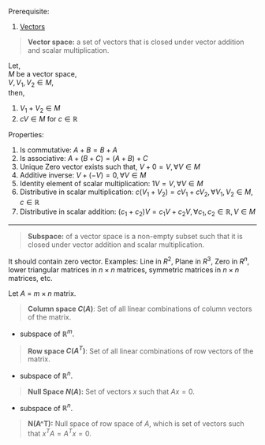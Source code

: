 Prerequisite:
1. [Vectors](./Vectors.md)

> **Vector space:** a set of vectors that is closed under vector addition and scalar multiplication.

Let,  
$M$ be a vector space,  
$V, V_1, V_2 \in M$,  
then,  
1. $V_1+V_2 \in M$
2. $cV \in M$ for $c \in \mathbb{R}$

Properties:
1. Is commutative: $A+B=B+A$
2. Is associative: $A+(B+C)=(A+B)+C$
3. Unique Zero vector exists such that, $V+0=V, \forall V \in M$
4. Additive inverse: $V+(-V)=0, \forall V \in M$
5. Identity element of scalar multiplication: $1V=V, \forall V \in M$
6. Distributive in scalar multiplication: $c(V_1+V_2)=cV_1+cV_2, \forall V_1,V_2 \in M, c \in \mathbb{R}$
7. Distributive in scalar addition: $(c_1+c_2)V=c_1V+c_2V, \forall c_1,c_2 \in \mathbb{R}, V \in M$

----

> **Subspace:** of a vector space is a non-empty subset such that it is closed under vector addition and scalar multiplication.

It should contain zero vector.
Examples: Line in $R^2$, Plane in $R^3$, Zero in $R^n$, lower triangular matrices in $n \times n$ matrices, symmetric matrices in $n \times n$ matrices, etc.

Let $A$ = $m \times n$ matrix.  

> **Column space $C(A)$**: Set of all linear combinations of column vectors of the matrix.
- subspace of $\mathbb{R}^m$.


> **Row space $C(A^T)$**: Set of all linear combinations of row vectors of the matrix.
- subspace of $\mathbb{R}^n$.

> **Null Space $N(A)$:** Set of vectors $x$ such that $Ax=0$.
- subspace of $\mathbb{R}^n$.

> **N(A^T):** Null space of row space of $A$, which is set of vectors such that $x^TA=A^Tx=0$.



